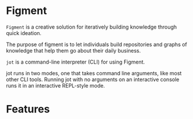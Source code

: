 # Figment

`Figment` is a creative solution for iteratively building knowledge through quick ideation.

The purpose of figment is to let individuals build repositories and graphs of knowledge that help them go about their daily business.

`jot` is a command-line interpreter (CLI) for using Figment.

jot runs in two modes, one that takes command line arguments, like most other CLI tools.  Running jot with no arguments on an interactive console runs it in an interactive REPL-style mode.

# Features

